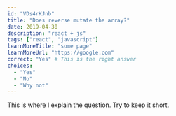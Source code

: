 ```yaml
---
id: "VDs4rKJnb"
title: "Does reverse mutate the array?"
date: 2019-04-30
description: "react + js"
tags: ["react", "javascript"]
learnMoreTitle: "some page"
learnMoreUrl: "https://google.com"
correct: "Yes" # This is the right answer
choices:
  - "Yes"
  - "No"
  - "Why not"
---
```


This is where I explain the question. Try to keep it short.
